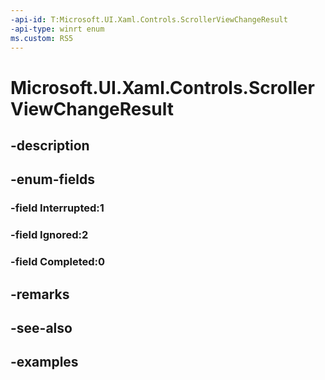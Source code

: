 ```yaml
---
-api-id: T:Microsoft.UI.Xaml.Controls.ScrollerViewChangeResult
-api-type: winrt enum
ms.custom: RS5
---
```


<!-- Enumeration syntax.
public enum ScrollerViewChangeResult : int 
-->

# Microsoft.UI.Xaml.Controls.ScrollerViewChangeResult

## -description

## -enum-fields
### -field Interrupted:1

### -field Ignored:2

### -field Completed:0

## -remarks

## -see-also

## -examples

